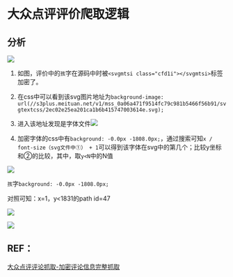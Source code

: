 # 大众点评评价爬取逻辑


## 分析
![](https://i.loli.net/2019/07/20/5d32de3e9119579229.jpg)

1. 如图，评价中的`孩`字在源码中时被`<svgmtsi class="cfd1i"></svgmtsi>`标签加密了。

2. 在css中可以看到该svg图片地址为`background-image: url(//s3plus.meituan.net/v1/mss_0a06a471f9514fc79c981b5466f56b91/svgtextcss/2ec02e25ea201ca1b6b415747003614e.svg);`

3. 进入该地址发现是字体文件![](https://i.loli.net/2019/07/20/5d32e0871aac789427.jpg)

4. 加密字体的css中有`background: -0.0px -1808.0px;`，通过搜索可知`x / font-size（svg文件中①） + 1`可以得到该字体在svg中的第几个；比较y坐标和②的比较，其中，取`y<N`中的N值

![](https://i.loli.net/2019/07/20/5d32de3e9119579229.jpg)

`孩`字`background: -0.0px -1808.0px;`

对照可知：x=1，y<1831的path id=47

![](https://i.loli.net/2019/07/20/5d32e1e33836915963.jpg)

![](https://i.loli.net/2019/07/20/5d32e2020d9f448822.jpg)







## REF：

[大众点评评论抓取-加密评论信息完整抓取](https://blog.csdn.net/sinat_32651363/article/details/85123876)

